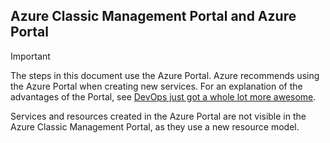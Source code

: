 ## Azure Classic Management Portal and Azure Portal
> [!IMPORTANT]
> The steps in this document use the Azure Portal. Azure recommends using the Azure Portal when creating new services. For an explanation of the advantages of the Portal, see [DevOps just got a whole lot more awesome](https://azure.microsoft.comhttp://portal.azure.cn). 
> 
> Services and resources created in the Azure Portal are not visible in the Azure Classic Management Portal, as they use a new resource model.
> 
>